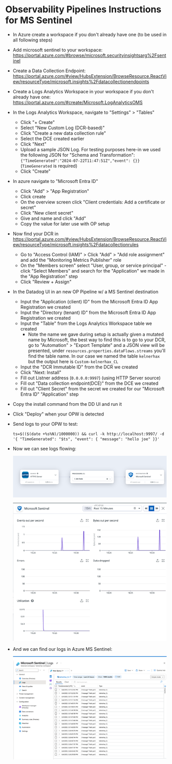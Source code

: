 # Observability Pipelines Instructions for MS Sentinel

- In Azure create a workspace if you don't already have one (to be used in all following steps)
- Add microsoft sentinel to your workspace: https://portal.azure.com/#browse/microsoft.securityinsightsarg%2Fsentinel
- Create a Data Collection Endpoint: https://portal.azure.com/#view/HubsExtension/BrowseResource.ReactView/resourceType/microsoft.insights%2Fdatacollectionendpoints
- Create a Logs Analytics Workspace in your workspace if you don't already have one: https://portal.azure.com/#create/Microsoft.LogAnalyticsOMS
- In the Logs Analytics Workspace, navigate to "Settings" > "Tables"
	- Click "+ Create"
	- Select "New Custom Log (DCR-based)"
	- Click "Create a new data collection rule"
	- Select the DCE created earlier
	- Click "Next"
	- Upload a sample JSON Log. For testing purposes here-in we used the following JSON for "Schema and Transformation": `{"TimeGenerated":"2024-07-22T11:47:51Z","event": {}}` (`TimeGenerated` is required)
	- Click "Create"
- In azure navigate to "Microsoft Entra ID"
	- Click "Add" > "App Registration"
	- Click create
	- On the overview screen click "Client credentials: Add a certificate or secret"
	- Click "New client secret"
	- Give and name and click "Add"
	- Copy the value for later use with OP setup
- Now find your DCR in https://portal.azure.com/#view/HubsExtension/BrowseResource.ReactView/resourceType/microsoft.insights%2Fdatacollectionrules
	- Go to "Access Control (IAM)" > Click "Add" > "Add role assignment" and add the "Monitoring Metrics Publisher" role
	- On the "Members screen" select "User, group, or service principal" - click "Select Members" and search for the "Application" we made in the "App Registration" step
	- Click "Review + Assign"
- In the Datadog UI in an new OP Pipeline w/ a MS Sentinel destination
	- Input the "Application (client) ID" from the Microsoft Entra ID App Registration we created
	- Input the "Directory (tenant) ID" from the Microsoft Entra ID App Registration we created
	- Input the "Table" from the Logs Analytics Workspace table we created
		- Note the name we gave during setup is actually given a mutated name by Microsoft, the best way to find this is to go to your DCR, go to "Automation" > "Export Template" and a JSON view will be presented, under `resources.properties.dataFlows.streams` you'll find the table name. In our case we named the table `kelnerhax` but the output here is `Custom-kelnerhax_CL`
	- Input the "DCR Immutable ID" from the DCR we created
	- Click "Next: Install"
	- Fill out Listner address (`0.0.0.0:9997`) (using HTTP Server source)
	- Fill out "Data collection endpoint(DCE)" from the DCE we created
	- Fill out "Client Secret" from the secret we created for our "Microsoft Entra ID" "Application" step
- Copy the install command from the DD UI and run it
- Click "Deploy" when your OPW is detected
- Send logs to your OPW to test:

	```
	ts=$(($(date +%s%N)/1000000)) && curl -k http://localhost:9997/ -d '{ "TimeGenerated": "$ts", "event": { "message": "hello joe" }}'
	```

- Now we can see logs flowing:

    ![logs-flowing](./images/op-logs-flowing.png)

    ![ms-sentinel-metrics](./images/ms-sentinel-metrics.png)

- And we can find our logs in Azure MS Sentinel:

    ![azure-sentinel-logs](./images/azure-sentinel-logs.png)
